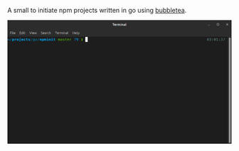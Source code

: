 A small to initiate npm projects written in go using [bubbletea](https://github.com/charmbracelet/bubbletea).

![](./demo.gif)
